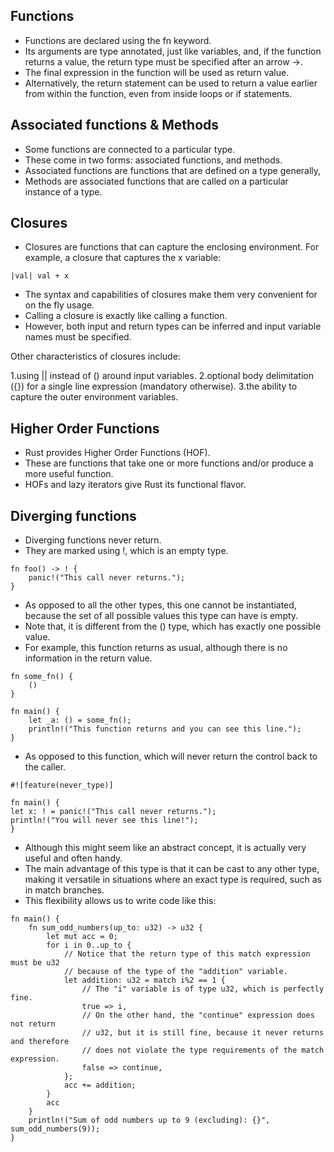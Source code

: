 ## Functions

- Functions are declared using the fn keyword.
- Its arguments are type annotated, just like variables, and, if the function returns a value, the return type must be
  specified after an arrow ->.
- The final expression in the function will be used as return value.
- Alternatively, the return statement can be used to return a value earlier from within the function, even from inside
  loops or if statements.

## Associated functions & Methods

- Some functions are connected to a particular type.
- These come in two forms: associated functions, and methods.
- Associated functions are functions that are defined on a type generally,
- Methods are associated functions that are called on a particular instance of a type.

## Closures

- Closures are functions that can capture the enclosing environment. For example, a closure that captures the x
  variable:

```
|val| val + x
```

- The syntax and capabilities of closures make them very convenient for on the fly usage.
- Calling a closure is exactly like calling a function.
- However, both input and return types can be inferred and input variable names must be specified.

Other characteristics of closures include:

1.using || instead of () around input variables.
2.optional body delimitation ({}) for a single line expression (mandatory otherwise).
3.the ability to capture the outer environment variables.

## Higher Order Functions

- Rust provides Higher Order Functions (HOF).
- These are functions that take one or more functions and/or produce a more useful function.
- HOFs and lazy iterators give Rust its functional flavor.

## Diverging functions

- Diverging functions never return.
- They are marked using !, which is an empty type.

```
fn foo() -> ! {
    panic!("This call never returns.");
}
```

- As opposed to all the other types, this one cannot be instantiated, because the set of all possible values this type
  can have is empty.
- Note that, it is different from the () type, which has exactly one possible value.
- For example, this function returns as usual, although there is no information in the return value.

```
fn some_fn() {
    ()
}

fn main() {
    let _a: () = some_fn();
    println!("This function returns and you can see this line.");
}
```

- As opposed to this function, which will never return the control back to the caller.

```
#![feature(never_type)]

fn main() {
let x: ! = panic!("This call never returns.");
println!("You will never see this line!");
}
```

- Although this might seem like an abstract concept, it is actually very useful and often handy.
- The main advantage of this type is that it can be cast to any other type, making it versatile in situations where an
  exact type is required, such as in match branches.
- This flexibility allows us to write code like this:

```
fn main() {
    fn sum_odd_numbers(up_to: u32) -> u32 {
        let mut acc = 0;
        for i in 0..up_to {
            // Notice that the return type of this match expression must be u32
            // because of the type of the "addition" variable.
            let addition: u32 = match i%2 == 1 {
                // The "i" variable is of type u32, which is perfectly fine.
                true => i,
                // On the other hand, the "continue" expression does not return
                // u32, but it is still fine, because it never returns and therefore
                // does not violate the type requirements of the match expression.
                false => continue,
            };
            acc += addition;
        }
        acc
    }
    println!("Sum of odd numbers up to 9 (excluding): {}", sum_odd_numbers(9));
}
```
